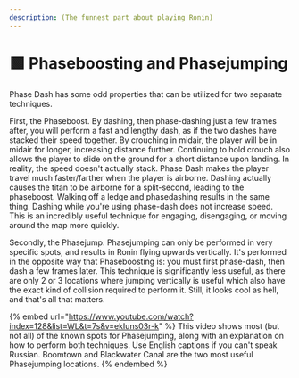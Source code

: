 ```yaml
---
description: (The funnest part about playing Ronin)
---
```


# 🟩 Phaseboosting and Phasejumping

Phase Dash has some odd properties that can be utilized for two separate techniques.

First, the Phaseboost. By dashing, then phase-dashing just a few frames after, you will perform a fast and lengthy dash, as if the two dashes have stacked their speed together. By crouching in midair, the player will be in midair for longer, increasing distance further. Continuing to hold crouch also allows the player to slide on the ground for a short distance upon landing. In reality, the speed doesn't actually stack. Phase Dash makes the player travel much faster/farther when the player is airborne. Dashing actually causes the titan to be airborne for a split-second, leading to the phaseboost. Walking off a ledge and phasedashing results in the same thing. Dashing while you're using phase-dash does not increase speed. This is an incredibly useful technique for engaging, disengaging, or moving around the map more quickly.

Secondly, the Phasejump. Phasejumping can only be performed in very specific spots, and results in Ronin flying upwards vertically. It's performed in the opposite way that Phaseboosting is: you must first phase-dash, then dash a few frames later. This technique is significantly less useful, as there are only 2 or 3  locations where jumping vertically is useful which also have the exact kind of collision required to perform it. Still, it looks cool as hell, and that's all that matters.

{% embed url="https://www.youtube.com/watch?index=128&list=WL&t=7s&v=ekIuns03r-k" %}
This video shows most (but not all) of the known spots for Phasejumping, along with an explanation on how to perform both techniques. Use English captions if you can't speak Russian. Boomtown and Blackwater Canal are the two most useful Phasejumping locations.
{% endembed %}
